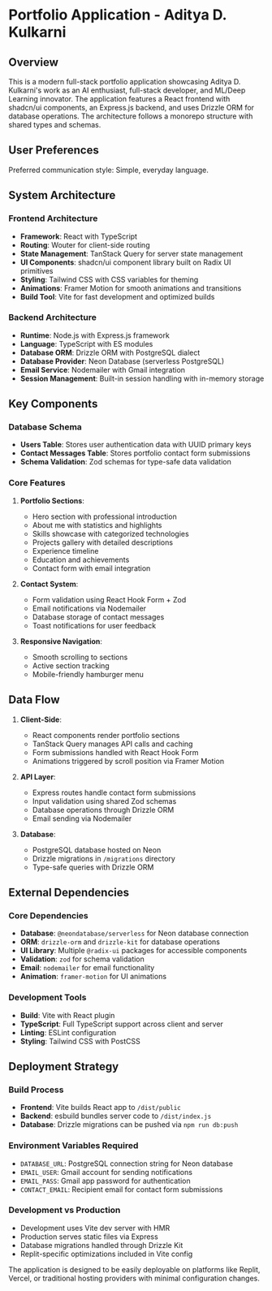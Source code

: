 # Portfolio Application - Aditya D. Kulkarni

## Overview

This is a modern full-stack portfolio application showcasing Aditya D. Kulkarni's work as an AI enthusiast, full-stack developer, and ML/Deep Learning innovator. The application features a React frontend with shadcn/ui components, an Express.js backend, and uses Drizzle ORM for database operations. The architecture follows a monorepo structure with shared types and schemas.

## User Preferences

Preferred communication style: Simple, everyday language.

## System Architecture

### Frontend Architecture
- **Framework**: React with TypeScript
- **Routing**: Wouter for client-side routing
- **State Management**: TanStack Query for server state management
- **UI Components**: shadcn/ui component library built on Radix UI primitives
- **Styling**: Tailwind CSS with CSS variables for theming
- **Animations**: Framer Motion for smooth animations and transitions
- **Build Tool**: Vite for fast development and optimized builds

### Backend Architecture
- **Runtime**: Node.js with Express.js framework
- **Language**: TypeScript with ES modules
- **Database ORM**: Drizzle ORM with PostgreSQL dialect
- **Database Provider**: Neon Database (serverless PostgreSQL)
- **Email Service**: Nodemailer with Gmail integration
- **Session Management**: Built-in session handling with in-memory storage

## Key Components

### Database Schema
- **Users Table**: Stores user authentication data with UUID primary keys
- **Contact Messages Table**: Stores portfolio contact form submissions
- **Schema Validation**: Zod schemas for type-safe data validation

### Core Features
1. **Portfolio Sections**:
   - Hero section with professional introduction
   - About me with statistics and highlights
   - Skills showcase with categorized technologies
   - Projects gallery with detailed descriptions
   - Experience timeline
   - Education and achievements
   - Contact form with email integration

2. **Contact System**:
   - Form validation using React Hook Form + Zod
   - Email notifications via Nodemailer
   - Database storage of contact messages
   - Toast notifications for user feedback

3. **Responsive Navigation**:
   - Smooth scrolling to sections
   - Active section tracking
   - Mobile-friendly hamburger menu

## Data Flow

1. **Client-Side**:
   - React components render portfolio sections
   - TanStack Query manages API calls and caching
   - Form submissions handled with React Hook Form
   - Animations triggered by scroll position via Framer Motion

2. **API Layer**:
   - Express routes handle contact form submissions
   - Input validation using shared Zod schemas
   - Database operations through Drizzle ORM
   - Email sending via Nodemailer

3. **Database**:
   - PostgreSQL database hosted on Neon
   - Drizzle migrations in `/migrations` directory
   - Type-safe queries with Drizzle ORM

## External Dependencies

### Core Dependencies
- **Database**: `@neondatabase/serverless` for Neon database connection
- **ORM**: `drizzle-orm` and `drizzle-kit` for database operations
- **UI Library**: Multiple `@radix-ui` packages for accessible components
- **Validation**: `zod` for schema validation
- **Email**: `nodemailer` for email functionality
- **Animation**: `framer-motion` for UI animations

### Development Tools
- **Build**: Vite with React plugin
- **TypeScript**: Full TypeScript support across client and server
- **Linting**: ESLint configuration
- **Styling**: Tailwind CSS with PostCSS

## Deployment Strategy

### Build Process
- **Frontend**: Vite builds React app to `/dist/public`
- **Backend**: esbuild bundles server code to `/dist/index.js`
- **Database**: Drizzle migrations can be pushed via `npm run db:push`

### Environment Variables Required
- `DATABASE_URL`: PostgreSQL connection string for Neon database
- `EMAIL_USER`: Gmail account for sending notifications
- `EMAIL_PASS`: Gmail app password for authentication
- `CONTACT_EMAIL`: Recipient email for contact form submissions

### Development vs Production
- Development uses Vite dev server with HMR
- Production serves static files via Express
- Database migrations handled through Drizzle Kit
- Replit-specific optimizations included in Vite config

The application is designed to be easily deployable on platforms like Replit, Vercel, or traditional hosting providers with minimal configuration changes.